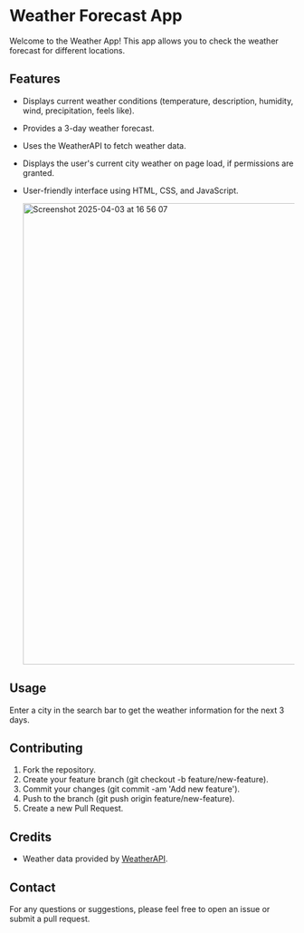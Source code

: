 # Weather Forecast App

Welcome to the Weather App! This app allows you to check the weather forecast for different locations.

## Features
* Displays current weather conditions (temperature, description, humidity, wind, precipitation, feels like).
* Provides a 3-day weather forecast.
* Uses the WeatherAPI to fetch weather data.
* Displays the user's current city weather on page load, if permissions are granted.
* User-friendly interface using HTML, CSS, and JavaScript.

  <img width="814" alt="Screenshot 2025-04-03 at 16 56 07" src="https://github.com/user-attachments/assets/1e746f36-7b1c-4075-a40d-ae5630e109c8" />


## Usage

Enter a city in the search bar to get the weather information for the next 3 days.

## Contributing

1. Fork the repository.
2. Create your feature branch (git checkout -b feature/new-feature).
3. Commit your changes (git commit -am 'Add new feature').
4. Push to the branch (git push origin feature/new-feature).
5. Create a new Pull Request.

## Credits

- Weather data provided by [WeatherAPI](https://www.weatherapi.com/).

## Contact

For any questions or suggestions, please feel free to open an issue or submit a pull request.

